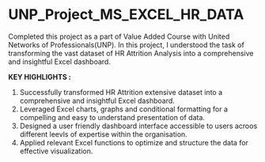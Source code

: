 # UNP_Project_MS_EXCEL_HR_DATA
Completed this project as a part of Value Added Course with United Networks of Professionals(UNP). In this project, I understood the task of transforming the vast dataset of HR Attrition Analysis into a comprehensive and insightful Excel dashboard.

**KEY HIGHLIGHTS :**

1. Successfully transformed HR Attrition extensive dataset into a comprehensive and insightful Excel dashboard.
2. Leveraged Excel charts, graphs and conditional formatting for a compelling and easy to understand presentation of data.
3. Designed a user friendly dashboard interface accessible to users acroos different leevls of expertise within the organisation.
4. Applied relevant Excel functions to optimize and structure the data for effective visualization.

   
